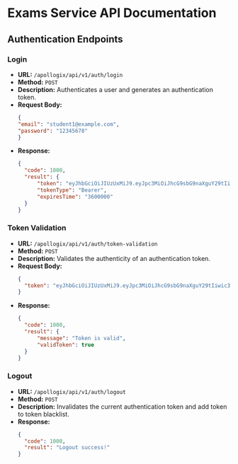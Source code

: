 # Exams Service API Documentation

## Authentication Endpoints

### Login

- **URL:** `/apollogix/api/v1/auth/login`
- **Method:** `POST`
- **Description:** Authenticates a user and generates an authentication token.
- **Request Body:**
  ```json
  {
  "email": "student1@example.com",
  "password": "12345678"
  }
- **Response:**
  ```json
  {
    "code": 1000,
    "result": {
        "token": "eyJhbGciOiJIUzUxMiJ9.eyJpc3MiOiJhcG9sbG9naXguY29tIiwic3ViIjoic3R1ZGVudDFAZXhhbXBsZS5jb20iLCJleHAiOjE3MTIzMDczMjksImlhdCI6MTcxMjMwMzcyOSwic2NvcGUiOiJTVFVERU5UIn0.xCsNK4QDcIIwY91zZdnCDecMpJOxec9WUwXdzrCYFbMxYuoxg_RpOknOl3qgFjqMBIwdP7acwJeBXRMsSh8pCg",
        "tokenType": "Bearer",
        "expiresTime": "3600000"
    }
  }

### Token Validation

- **URL:** `/apollogix/api/v1/auth/token-validation`
- **Method:** `POST`
- **Description:** Validates the authenticity of an authentication token.
- **Request Body:**
  ```json
  {
    "token": "eyJhbGciOiJIUzUxMiJ9.eyJpc3MiOiJhcG9sbG9naXguY29tIiwic3ViIjoic3R1ZGVudDFAZXhhbXBsZS5jb20iLCJleHAiOjE3MTIzMDczMjksImlhdCI6MTcxMjMwMzcyOSwic2NvcGUiOiJTVFVERU5UIn0.xCsNK4QDcIIwY91zZdnCDecMpJOxec9WUwXdzrCYFbMxYuoxg_RpOknOl3qgFjqMBIwdP7acwJeBXRMsSh8pCg"
  }
- **Response:**
  ```json
  {
    "code": 1000,
    "result": {
        "message": "Token is valid",
        "validToken": true
    }
  }

### Logout

- **URL:** `/apollogix/api/v1/auth/logout`
- **Method:** `POST`
- **Description:** Invalidates the current authentication token and add token to token blacklist.
- **Response:**
  ```json
  {
    "code": 1000,
    "result": "Logout success!"
  }